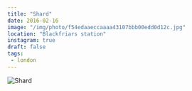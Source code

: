 ```yaml
---
title: "Shard"
date: 2016-02-16
image: "/img/photo/f54edaaeccaaaa43107bbb00edd0d12c.jpg"
location: "Blackfriars station"
instagram: true
draft: false
tags:
 - london
---
```


![Shard](/img/photo/f54edaaeccaaaa43107bbb00edd0d12c.jpg)
